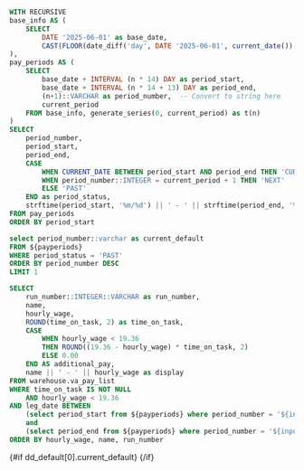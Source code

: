 ```sql payperiods
WITH RECURSIVE
base_info AS (
    SELECT
        DATE '2025-06-01' as base_date,
        CAST(FLOOR(date_diff('day', DATE '2025-06-01', current_date()) / 14) + 1 as BIGINT) as current_period
),
pay_periods AS (
    SELECT
        base_date + INTERVAL (n * 14) DAY as period_start,
        base_date + INTERVAL (n * 14 + 13) DAY as period_end,
        (n+1)::VARCHAR as period_number,  -- Convert to string here
        current_period
    FROM base_info, generate_series(0, current_period) as t(n)
)
SELECT 
    period_number,
    period_start,
    period_end,
    CASE 
        WHEN CURRENT_DATE BETWEEN period_start AND period_end THEN 'CURRENT'
        WHEN period_number::INTEGER = current_period + 1 THEN 'NEXT'
        ELSE 'PAST'
    END as period_status,
    strftime(period_start, '%m/%d') || ' - ' || strftime(period_end, '%m/%d') as display
FROM pay_periods
ORDER BY period_start
```

```sql dd_default
select period_number::varchar as current_default 
FROM ${payperiods} 
WHERE period_status = 'PAST'
ORDER BY period_number DESC 
LIMIT 1
```


```sql global_results
SELECT
    run_number::INTEGER::VARCHAR as run_number,
    name,
    hourly_wage,
    ROUND(time_on_task, 2) as time_on_task,
    CASE
        WHEN hourly_wage < 19.36
        THEN ROUND((19.36 - hourly_wage) * time_on_task, 2)
        ELSE 0.00
    END AS additional_pay,
    name || ' - ' || hourly_wage as display
FROM warehouse.va_pay_list
WHERE time_on_task IS NOT NULL
    AND hourly_wage < 19.36
AND leg_date BETWEEN 
    (select period_start from ${payperiods} where period_number = '${inputs.payperiod_select.value}') 
    and 
    (select period_end from ${payperiods} where period_number = '${inputs.payperiod_select.value}')
ORDER BY hourly_wage, name, run_number
```


{#if dd_default[0].current_default}
<Dropdown data={payperiods} name=payperiod_select label=display value=period_number defaultValue={dd_default[0].current_default} title="Select a Pay Period"/>
{/if}

<Grid cols=2>
    <DataTable data={global_results} groupBy=display subtotals=true totalRow=true groupsOpen=false accordionRowColor=whitesmoke>
        <Column id=run_number/>
        <Column id=time_on_task />
        <Column id=additional_pay fmt=usd/>
    </DataTable>
</Grid>

